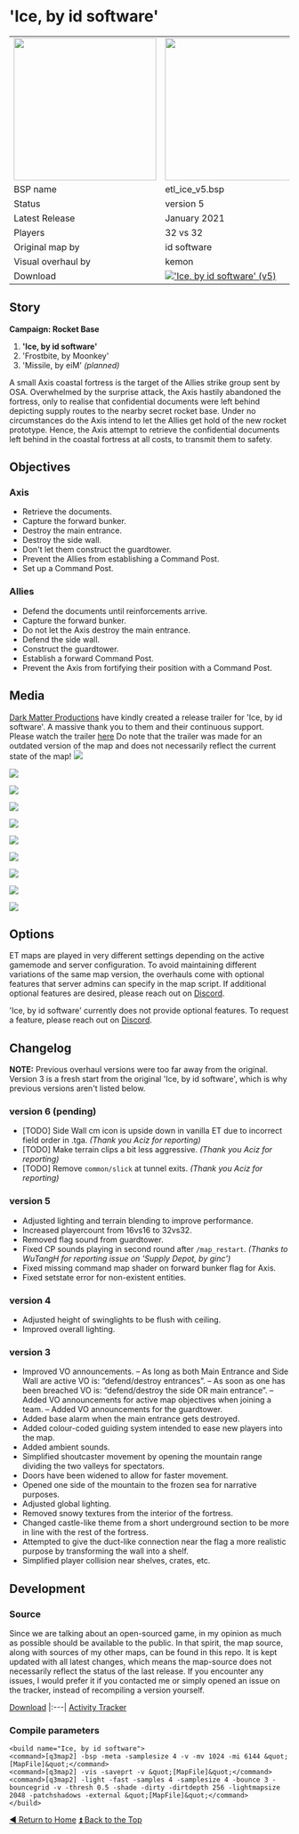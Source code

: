 # 'Ice, by id software'

<table>
 <tr>
  <td><a href="https://raw.githubusercontent.com/realkemon/home/master/levelshots/ice.png"><img src="https://raw.githubusercontent.com/realkemon/home/master/levelshots/ice.png" width="256"/></a></td>
  <td><a href="https://raw.githubusercontent.com/realkemon/home/master/levelshots/ice_cc.png"><img src="https://raw.githubusercontent.com/realkemon/home/master/levelshots/ice_cc.png" width="256"/></a></td>
  <td rowspan="8"><b>Index:</b><br>
<a href="https://github.com/realkemon/home/blob/master/README.md">Home</a><br>
<ul>
 <li><a href="https://github.com/realkemon/home/blob/master/pages/etl_ice.md#story">Story</a></li>
 <li><a href="https://github.com/realkemon/home/blob/master/pages/etl_ice.md#objectives">Objectives</a></li>
 <li><a href="https://github.com/realkemon/home/blob/master/pages/etl_ice.md#media">Media</a></li>
 <li><a href="https://github.com/realkemon/home/blob/master/pages/etl_ice.md#options">Options</a></li>
 <li><a href="https://github.com/realkemon/home/blob/master/pages/etl_ice.md#changelog">Changelog</a></li>
 <ul>
  <li><a href="https://github.com/realkemon/home/blob/master/pages/etl_ice.md#version-6-pending">version 6 (pending)</a></li>
  <li><a href="https://github.com/realkemon/home/blob/master/pages/etl_ice.md#version-5">version 5</a></li>
  <li><a href="https://github.com/realkemon/home/blob/master/pages/etl_ice.md#version-4">version 4</a></li>
  <li><a href="https://github.com/realkemon/home/blob/master/pages/etl_ice.md#version-3">version 3</a></li>
 </ul>
 <li><a href="https://github.com/realkemon/home/blob/master/pages/etl_ice.md#development">Development</a></li>
 <ul>
  <li><a href="https://github.com/realkemon/home/blob/master/pages/etl_ice.md#source">Source</a></li>
  <li><a href="https://github.com/realkemon/home/blob/master/pages/etl_ice.md#compile-parameters">Compile Parameters</a></li>
 </ul></td>
 </tr>
 <tr>
  <td>BSP name</td>
  <td>etl_ice_v5.bsp</td>
 </tr>
 <tr>
  <td>Status</td>
  <td>version 5</td>
 </tr>
 <tr> 
  <td>Latest Release</td>
  <td>January 2021</td>
 </tr>
 <tr>
  <td>Players</td>
  <td>32 vs 32</td>
 </tr>
 <tr>
  <td>Original map by</td>
  <td>id software</td>
 </tr>
 <tr>
  <td>Visual overhaul by</td>
  <td>kemon</td>
 </tr>
 <tr>
  <td>Download</td>
  <td><a href="https://www.moddb.com/mods/etlegacy/addons/ice-by-id-software-v5" title="Download 'Ice, by id software' (v5) - Mod DB" target="_blank"><img src="https://button.moddb.com/download/medium/207301.png" alt="'Ice, by id software' (v5)" /></a></td>
 </tr>
</table>


## Story
**Campaign: Rocket Base** 
1. **'Ice, by id software'**
2. 'Frostbite, by Moonkey'
3. 'Missile, by eiM' _(planned)_

A small Axis coastal fortress is the target of the Allies strike group sent by OSA. Overwhelmed by the surprise attack, the Axis hastily abandoned the fortress, only to realise that confidential documents were left behind depicting supply routes to the nearby secret rocket base. Under no circumstances do the Axis intend to let the Allies get hold of the new rocket prototype. Hence, the Axis attempt to retrieve the confidential documents left behind in the coastal fortress at all costs, to transmit them to safety.

## Objectives

### Axis
* Retrieve the documents.
* Capture the forward bunker.
* Destroy the main entrance.
* Destroy the side wall.
* Don't let them construct the guardtower.
* Prevent the Allies from establishing a Command Post.
* Set up a Command Post.

### Allies
* Defend the documents until reinforcements arrive.
* Capture the forward bunker.
* Do not let the Axis destroy the main entrance.
* Defend the side wall.
* Construct the guardtower.
* Establish a forward Command Post.
* Prevent the Axis from fortifying their position with a Command Post.

## Media
[Dark Matter Productions](https://darkmatterpro.wixsite.com/site) have kindly created a release trailer for 'Ice, by id software'. A massive thank you to them and their continuous support. Please watch the trailer [here](https://www.youtube.com/watch?v=W0WQi0tjfQ4) Do note that the trailer was made for an outdated version of the map and does not necessarily reflect the current state of the map!
<a href="https://raw.githubusercontent.com/realkemon/home/master/levelshots/ice/ice1.png"><img src="https://raw.githubusercontent.com/realkemon/home/master/levelshots/ice/ice1.png"></a>


<a href="https://raw.githubusercontent.com/realkemon/home/master/levelshots/ice/ice2.png"><img src="https://raw.githubusercontent.com/realkemon/home/master/levelshots/ice/ice2.png"></a>

<a href="https://raw.githubusercontent.com/realkemon/home/master/levelshots/ice/ice3.png"><img src="https://raw.githubusercontent.com/realkemon/home/master/levelshots/ice/ice3.png"></a>

<a href="https://raw.githubusercontent.com/realkemon/home/master/levelshots/ice/ice4.png"><img src="https://raw.githubusercontent.com/realkemon/home/master/levelshots/ice/ice4.png"></a>

<a href="https://raw.githubusercontent.com/realkemon/home/master/levelshots/ice/ice5.png"><img src="https://raw.githubusercontent.com/realkemon/home/master/levelshots/ice/ice5.png"></a>

<a href="https://raw.githubusercontent.com/realkemon/home/master/levelshots/ice/ice6.png"><img src="https://raw.githubusercontent.com/realkemon/home/master/levelshots/ice/ice6.png"></a>

<a href="https://raw.githubusercontent.com/realkemon/home/master/levelshots/ice/ice7.png"><img src="https://raw.githubusercontent.com/realkemon/home/master/levelshots/ice/ice7.png"></a>

<a href="https://raw.githubusercontent.com/realkemon/home/master/levelshots/ice/ice8.png"><img src="https://raw.githubusercontent.com/realkemon/home/master/levelshots/ice/ice8.png"></a>

<a href="https://raw.githubusercontent.com/realkemon/home/master/levelshots/ice/ice9.png"><img src="https://raw.githubusercontent.com/realkemon/home/master/levelshots/ice/ice9.png"></a>

<a href="https://raw.githubusercontent.com/realkemon/home/master/levelshots/ice/ice10.png"><img src="https://raw.githubusercontent.com/realkemon/home/master/levelshots/ice/ice10.png"></a>


## Options
ET maps are played in very different settings depending on the active gamemode and server configuration. To avoid maintaining different variations of the same map version, the overhauls come with optional features that server admins can specify in the map script. If additional optional features are desired, please reach out on [Discord](https://discord.gg/QECRUG9VAY).

'Ice, by id software' currently does not provide optional features. To request a feature, please reach out on [Discord](https://discord.gg/QECRUG9VAY).


## Changelog
**NOTE:** Previous overhaul versions were too far away from the original. Version 3 is a fresh start from the original 'Ice, by id software', which is why previous versions aren't listed below.

### version 6 (pending)

* [TODO] Side Wall cm icon is upside down in vanilla ET due to incorrect field order in .tga. *(Thank you Aciz for reporting)*
* [TODO] Make terrain clips a bit less aggressive. *(Thank you Aciz for reporting)*
* [TODO] Remove `common/slick` at tunnel exits. *(Thank you Aciz for reporting)*

### version 5

* Adjusted lighting and terrain blending to improve performance.
* Increased playercount from 16vs16 to 32vs32.
* Removed flag sound from guardtower.
* Fixed CP sounds playing in second round after `/map_restart`. *(Thanks to WuTangH for reporting issue on 'Supply Depot, by ginc')*
* Fixed missing command map shader on forward bunker flag for Axis.
* Fixed setstate error for non-existent entities.

### version 4

* Adjusted height of swinglights to be flush with ceiling.
* Improved overall lighting.

### version 3

* Improved VO announcements.
    – As long as both Main Entrance and Side Wall are active VO is: “defend/destroy entrances”.
    – As soon as one has been breached VO is: “defend/destroy the side OR main entrance”.
    – Added VO announcements for active map objectives when joining a team.
    – Added VO announcements for the guardtower.
* Added base alarm when the main entrance gets destroyed.
* Added colour-coded guiding system intended to ease new players into the map.
* Added ambient sounds.
* Simplified shoutcaster movement by opening the mountain range dividing the two valleys for spectators.
* Doors have been widened to allow for faster movement.
* Opened one side of the mountain to the frozen sea for narrative purposes.
* Adjusted global lighting.
* Removed snowy textures from the interior of the fortress.
* Changed castle-like theme from a short underground section to be more in line with the rest of the fortress.
* Attempted to give the duct-like connection near the flag a more realistic purpose by transforming the wall into a shelf.
* Simplified player collision near shelves, crates, etc.


## Development
 
### Source

Since we are talking about an open-sourced game, in my opinion as much as possible should be available to the public. In that spirit, the map source, along with sources of my other maps, can be found in this repo. It is kept updated with all latest changes, which means the map-source does not necessarily reflect the status of the last release. If you encounter any issues, I would prefer it if you contacted me or simply opened an issue on the tracker, instead of recompiling a version yourself.

[Download](https://github.com/realkemon/home/tree/master/maps)
|:---|
[Activity Tracker](https://github.com/realkemon/home/milestone/1)

### Compile parameters
```
<build name="Ice, by id software">
<command>[q3map2] -bsp -meta -samplesize 4 -v -mv 1024 -mi 6144 &quot;[MapFile]&quot;</command>
<command>[q3map2] -vis -saveprt -v &quot;[MapFile]&quot;</command>
<command>[q3map2] -light -fast -samples 4 -samplesize 4 -bounce 3 -bouncegrid -v -thresh 0.5 -shade -dirty -dirtdepth 256 -lightmapsize 2048 -patchshadows -external &quot;[MapFile]&quot;</command>
</build>
```

[:arrow_backward: Return to Home](https://github.com/realkemon/home/blob/master/README.md) [:arrow_double_up: Back to the Top](https://github.com/realkemon/home/blob/master/pages/etl_ice.md)
